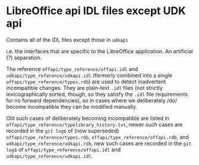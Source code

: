 # LibreOffice api IDL files except UDK api

Contains all of the IDL files except those in `udkapi`

i.e. the interfaces that are specific to the LibreOffice application.
An artificial (?) separation.

The reference `offapi/type_reference/offapi.idl` and
`udkapi/type_reference/udkapi.idl` (formerly combined into a single
`offapi/type_reference/types.rdb`) are used to detect inadvertent incompatible
changes.  They are plain-text `.idl` files (not strictly lexicographically sorted,
though, so they satisfy the `.idl` file requirements for no forward dependencies),
so in cases where we deliberately /do/ become incompatible they can be modified
manually.

Old such cases of deliberately becoming incompatible are listed in
`offapi/type_reference/typelibrary_history.txt`, newer such cases are recorded in
the `git log`s of (now superseded) `offapi/type_reference/types.rdb`,
`offapi/type_reference/offapi.rdb`, and `udkapi/type_reference/udkapi.rdb`, new such
cases are recorded in the `git log`s of `offapi/type_reference/offapi.idl` and
`udkapi/type_reference/udkapi.idl`.


